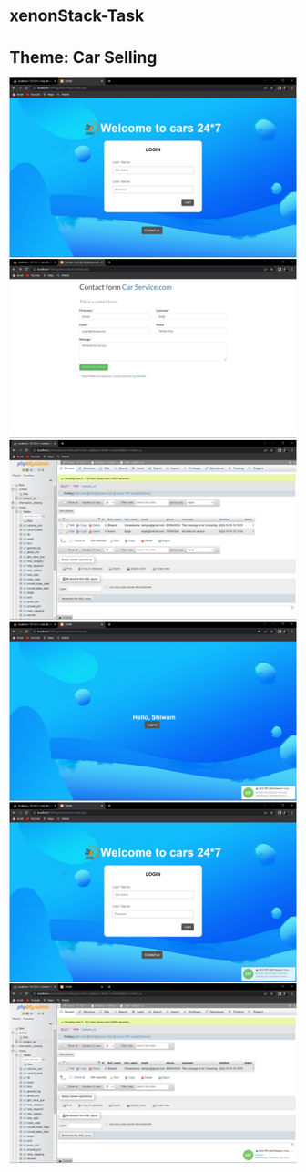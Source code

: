 # xenonStack-Task
<h1>Theme: Car Selling</h1>


<img src="/src/ss (1).jpg" alt="ss " >
<img src="/src/ss (2).jpg" alt="ss " >
<img src="/src/ss (3).jpg" alt="ss " >
<img src="/src/ss (4).jpg" alt="ss " >
<img src="/src/ss (5).jpg" alt="ss " >
<img src="/src/ss (6).jpg" alt="ss " >
